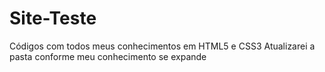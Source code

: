 # Site-Teste
Códigos com todos meus conhecimentos em HTML5 e CSS3
Atualizarei a pasta conforme meu conhecimento se expande
